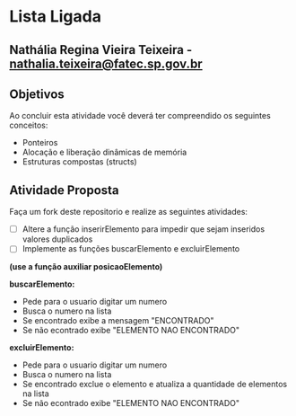 # Lista Ligada

**Nathália Regina Vieira Teixeira - nathalia.teixeira@fatec.sp.gov.br**
---

## Objetivos

Ao concluir esta atividade você deverá ter compreendido os seguintes conceitos:
* Ponteiros 
* Alocação e liberação dinâmicas de memória
* Estruturas compostas (structs)


## Atividade Proposta

Faça um fork deste repositorio e realize as seguintes atividades: 

- [ ] Altere a função inserirElemento para impedir que sejam inseridos valores duplicados
- [ ] Implemente as funções buscarElemento e excluirElemento

**(use a função auxiliar posicaoElemento)**

**buscarElemento:**
* Pede para o usuario digitar um numero
* Busca o numero na lista
* Se encontrado exibe a mensagem  "ENCONTRADO"
* Se não econtrado exibe "ELEMENTO NAO ENCONTRADO"  


**excluirElemento:**
* Pede para o usuario digitar um numero
* Busca o numero na lista
* Se encontrado exclue o elemento e atualiza a quantidade de elementos na lista
* Se não econtrado exibe "ELEMENTO NAO ENCONTRADO" 
